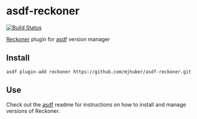 # asdf-reckoner

[![Build Status](https://github.com/mjhuber/asdf-reckoner/workflows/main/badge.svg)](https://github.com/mjhuber/asdf-reckoner/actions)

[Reckoner](https://github.com/FairwindsOps/reckoner/) plugin for [asdf](https://github.com/asdf-vm/asdf) version manager

## Install

```
asdf plugin-add reckoner https://github.com/mjhuber/asdf-reckoner.git
```

## Use

Check out the [asdf](https://github.com/asdf-vm/asdf) readme for instructions on how to install and manage versions of Reckoner.
